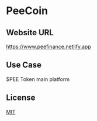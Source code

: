 # PeeCoin

## Website URL
https://www.peefinance.netlify.app

## Use Case
$PEE Token main platform 

## License
[MIT](https://choosealicense.com/licenses/mit)
